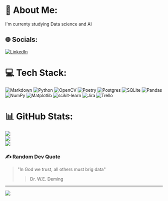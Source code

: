 # 💫 About Me:
I'm currenty studying  Data science and AI 


## 🌐 Socials:
[![LinkedIn](https://img.shields.io/badge/LinkedIn-%230077B5.svg?logo=linkedin&logoColor=white)](https://linkedin.com/in/https://www.linkedin.com/in/ugartelucas/) 

# 💻 Tech Stack:
![Markdown](https://img.shields.io/badge/markdown-%23000000.svg?style=for-the-badge&logo=markdown&logoColor=white) ![Python](https://img.shields.io/badge/python-3670A0?style=for-the-badge&logo=python&logoColor=ffdd54) ![OpenCV](https://img.shields.io/badge/opencv-%23white.svg?style=for-the-badge&logo=opencv&logoColor=white) ![Poetry](https://img.shields.io/badge/Poetry-%233B82F6.svg?style=for-the-badge&logo=poetry&logoColor=0B3D8D) ![Postgres](https://img.shields.io/badge/postgres-%23316192.svg?style=for-the-badge&logo=postgresql&logoColor=white) ![SQLite](https://img.shields.io/badge/sqlite-%2307405e.svg?style=for-the-badge&logo=sqlite&logoColor=white) ![Pandas](https://img.shields.io/badge/pandas-%23150458.svg?style=for-the-badge&logo=pandas&logoColor=white) ![NumPy](https://img.shields.io/badge/numpy-%23013243.svg?style=for-the-badge&logo=numpy&logoColor=white) ![Matplotlib](https://img.shields.io/badge/Matplotlib-%23ffffff.svg?style=for-the-badge&logo=Matplotlib&logoColor=black) ![scikit-learn](https://img.shields.io/badge/scikit--learn-%23F7931E.svg?style=for-the-badge&logo=scikit-learn&logoColor=white) ![Jira](https://img.shields.io/badge/jira-%230A0FFF.svg?style=for-the-badge&logo=jira&logoColor=white) ![Trello](https://img.shields.io/badge/Trello-%23026AA7.svg?style=for-the-badge&logo=Trello&logoColor=white)
# 📊 GitHub Stats:
![](https://github-readme-stats.vercel.app/api?username=Ugartelucas&theme=dark&hide_border=false&include_all_commits=false&count_private=false)<br/>
![](https://github-readme-streak-stats.herokuapp.com/?user=Ugartelucas&theme=dark&hide_border=false)<br/>
![](https://github-readme-stats.vercel.app/api/top-langs/?username=Ugartelucas&theme=dark&hide_border=false&include_all_commits=false&count_private=false&layout=compact)

### ✍️ Random Dev Quote
> "In God we trust, all others must brig data"
>
> > Dr. W.E. Deming

---
[![](https://visitcount.itsvg.in/api?id=Ugartelucas&icon=0&color=0)](https://visitcount.itsvg.in)

<!-- Proudly created with GPRM ( https://gprm.itsvg.in ) -->
